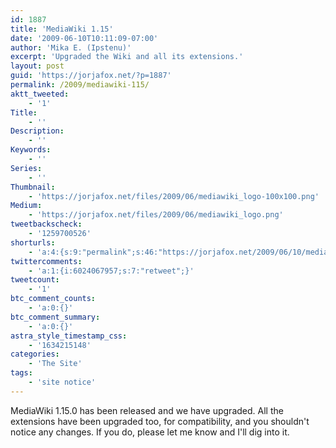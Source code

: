 ```yaml
---
id: 1887
title: 'MediaWiki 1.15'
date: '2009-06-10T10:11:09-07:00'
author: 'Mika E. (Ipstenu)'
excerpt: 'Upgraded the Wiki and all its extensions.'
layout: post
guid: 'https://jorjafox.net/?p=1887'
permalink: /2009/mediawiki-115/
aktt_tweeted:
    - '1'
Title:
    - ''
Description:
    - ''
Keywords:
    - ''
Series:
    - ''
Thumbnail:
    - 'https://jorjafox.net/files/2009/06/mediawiki_logo-100x100.png'
Medium:
    - 'https://jorjafox.net/files/2009/06/mediawiki_logo.png'
tweetbackscheck:
    - '1259700526'
shorturls:
    - 'a:4:{s:9:"permalink";s:46:"https://jorjafox.net/2009/06/10/mediawiki-115/";s:7:"tinyurl";s:25:"http://tinyurl.com/my8f5e";s:4:"isgd";s:18:"http://is.gd/52Wuh";s:5:"bitly";s:20:"http://bit.ly/5QgewI";}'
twittercomments:
    - 'a:1:{i:6024067957;s:7:"retweet";}'
tweetcount:
    - '1'
btc_comment_counts:
    - 'a:0:{}'
btc_comment_summary:
    - 'a:0:{}'
astra_style_timestamp_css:
    - '1634215148'
categories:
    - 'The Site'
tags:
    - 'site notice'
---
```


MediaWiki 1.15.0 has been released and we have upgraded.  All the extensions have been upgraded too, for compatibility, and you shouldn't notice any changes. If you do, please let me know and I'll dig into it.

